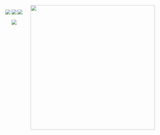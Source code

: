 <img align="right" src="https://github-readme-stats.vercel.app/api?username=eliorc&theme=gruvbox&count_private=true" width="400" />

<p align="center">
  <a href="https://www.linkedin.com/in/bluesummers/"><img src="https://img.shields.io/badge/LinkedIn-0077B5?style=flat&logo=linkedin&logoColor=white" /></a>
  <a href="https://stackoverflow.com/users/5368083/bluesummers"><img src="https://img.shields.io/stackexchange/stackoverflow/r/5368083?logo=StackOverflow&color=important&label=StackOverflow" /></a>
  <a href="https://medium.com/@eliorcohen"><img src="https://img.shields.io/badge/Medium-12100E?logo=medium&logoColor=white" /></a>
</p>


<p align="center">
  <a href="https://www.credly.com/badges/a670b079-7a9a-466d-b185-11f5e459597c/public_url"><img src="https://images.credly.com/size/110x110/images/68468004-5a85-4f3b-bc58-590773979486/AWS-CloudPractitioner-2020.png" /></a>
</p>

<!--
**eliorc/eliorc** is a ✨ _special_ ✨ repository because its `README.md` (this file) appears on your GitHub profile.

Here are some ideas to get you started:

- 🔭 I’m currently working on ...
- 🌱 I’m currently learning ...
- 👯 I’m looking to collaborate on ...
- 🤔 I’m looking for help with ...
- 💬 Ask me about ...
- 📫 How to reach me: ...
- 😄 Pronouns: ...
- ⚡ Fun fact: ...
-->
